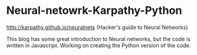 # Neural-netowrk-Karpathy-Python
http://karpathy.github.io/neuralnets (Hacker's guide to Neural Networks)

This blog has some great introduction to Neural networks, but the code is written in Javascript. Working on creating the Python version of the code.
